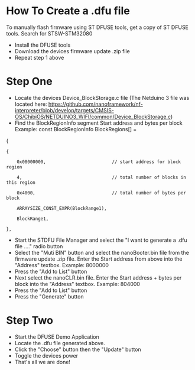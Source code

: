 # How To Create a .dfu file

To manually flash firmware using ST DFUSE tools, get a copy of ST DFUSE tools. Search for STSW-STM32080


  - Install the DFUSE tools
  - Download the devices firmware update .zip file
  - Repeat step 1 above
    

# Step One

  - Locate the devices Device_BlockStorage.c file 
  (The Netduino 3 file was located here:  https://github.com/nanoframework/nf-interpreter/blob/develop/targets/CMSIS-OS/ChibiOS/NETDUINO3_WIFI/common/Device_BlockStorage.c)
  - Find the BlockRegionInfo segment Start address and bytes per block
  Example: const BlockRegionInfo BlockRegions[] = 
  
{

    {
    
        0x08000000,                         // start address for block region
        
        4,                                  // total number of blocks in this region
        
        0x4000,                             // total number of bytes per block
        
        ARRAYSIZE_CONST_EXPR(BlockRange1),
        
        BlockRange1,
        
    },
    
  
- Start the STDFU File Manager and select the "I want to generate a .dfu file ...." radio button
- Select the "Muti BIN" button and select the nanoBooter.bin file from the firmware update .zip file. Enter the Start address from above into the "Address" textbox. Example: 8000000
- Press the "Add to List" button
- Next select the nanoCLR.bin file. Enter the Start address + bytes per block into the "Address" textbox. Example: 804000
- Press the "Add to List" button
- Press the "Generate" button

# Step Two

  - Start the DFUSE Demo Application 
  - Locate the .dfu file generated above.
  - Click the "Choose" button then  the "Update" button
  - Toggle the devices power
  - That's all we are done!
 
 
